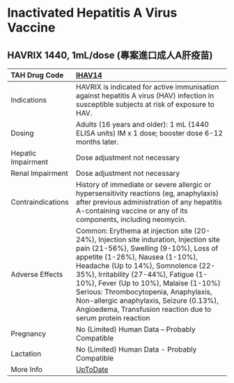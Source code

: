 # Inactivated Hepatitis A Virus Vaccine

## HAVRIX 1440, 1mL/dose (專案進口成人A肝疫苗)

| TAH Drug Code      | [IHAV14](https://www.tahsda.org.tw/drugs/hissearch.php?drug_code=IHAV14)                                                                                                                                                                                                                                                                                                                                                                  |
|:-------------------|:------------------------------------------------------------------------------------------------------------------------------------------------------------------------------------------------------------------------------------------------------------------------------------------------------------------------------------------------------------------------------------------------------------------------------------------|
| Indications        | HAVRIX is indicated for active immunisation against hepatitis A virus (HAV) infection in susceptible subjects at risk of exposure to HAV.                                                                                                                                                                                                                                                                                                 |
| Dosing             | Adults (16 years and older): 1 mL (1440 ELISA units) IM x 1 dose; booster dose 6-12 months later.                                                                                                                                                                                                                                                                                                                                         |
| Hepatic Impairment | Dose adjustment not necessary                                                                                                                                                                                                                                                                                                                                                                                                             |
| Renal Impairment   | Dose adjustment not necessary                                                                                                                                                                                                                                                                                                                                                                                                             |
| Contraindications  | History of immediate or severe allergic or hypersensitivity reactions (eg, anaphylaxis) after previous administration of any hepatitis A-containing vaccine or any of its components, including neomycin.                                                                                                                                                                                                                                 |
| Adverse Effects    | Common: Erythema at injection site (20-24%), Injection site induration, Injection site pain (21-56%), Swelling (9-10%), Loss of appetite (1-26%), Nausea (1-10%), Headache (Up to 14%), Somnolence (22-35%), Irritability (27-44%), Fatigue (1-10%), Fever (Up to 10%), Malaise (1-10%) Serious: Thrombocytopenia, Anaphylaxis, Non-allergic anaphylaxis, Seizure (0.13%), Angioedema, Transfusion reaction due to serum protein reaction |
| Pregnancy          | No (Limited) Human Data – Probably Compatible                                                                                                                                                                                                                                                                                                                                                                                             |
| Lactation          | No (Limited) Human Data - Probably Compatible                                                                                                                                                                                                                                                                                                                                                                                             |
| More Info          | [UpToDate](https://www.uptodate.com/contents/inactivated-hepatitis-a-virus-vaccine-drug-information)                                                                                                                                                                                                                                                                                                                                      |

